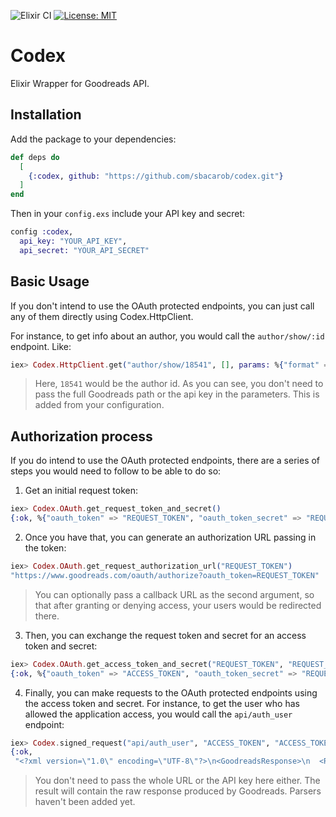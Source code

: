 ![Elixir CI](https://github.com/sbacarob/codex/workflows/Elixir%20CI/badge.svg) [![License: MIT](https://img.shields.io/badge/License-MIT-yellow.svg)](https://opensource.org/licenses/MIT)

# Codex

Elixir Wrapper for Goodreads API.

## Installation

Add the package to your dependencies:

```elixir
def deps do
  [
    {:codex, github: "https://github.com/sbacarob/codex.git"}
  ]
end
```

Then in your `config.exs` include your API key and secret:

```elixir
config :codex,
  api_key: "YOUR_API_KEY",
  api_secret: "YOUR_API_SECRET"
```

## Basic Usage

If you don't intend to use the OAuth protected endpoints, you can just call any of them
directly using Codex.HttpClient.

For instance, to get info about an author, you would call the `author/show/:id` endpoint. Like:

``` elixir
iex> Codex.HttpClient.get("author/show/18541", [], params: %{"format" => "xml"})
```

> Here, `18541` would be the author id. As you can see, you don't need to pass the full
Goodreads path or the api key in the parameters. This is added from your configuration.

## Authorization process

If you do intend to use the OAuth protected endpoints, there are a series of steps you would need to follow to be able to do so:

1. Get an initial request token:
```elixir
iex> Codex.OAuth.get_request_token_and_secret()
{:ok, %{"oauth_token" => "REQUEST_TOKEN", "oauth_token_secret" => "REQUEST_TOKEN_SECRET"}}
```

2. Once you have that, you can generate an authorization URL passing in the token:
```elixir
iex> Codex.OAuth.get_request_authorization_url("REQUEST_TOKEN")
"https://www.goodreads.com/oauth/authorize?oauth_token=REQUEST_TOKEN"
```
> You can optionally pass a callback URL as the second argument, so that after granting or denying access, your users would be redirected there.

3. Then, you can exchange the request token and secret for an access token and secret:
```elixir
iex> Codex.OAuth.get_access_token_and_secret("REQUEST_TOKEN", "REQUEST_TOKEN_SECRET")
{:ok, %{"oauth_token" => "ACCESS_TOKEN", "oauth_token_secret" => "REQUEST_TOKEN_SECRET"}}
```

4. Finally, you can make requests to the OAuth protected endpoints using the access token and secret. For instance, to get the user who has allowed the application access, you would call the `api/auth_user` endpoint:
```elixir
iex> Codex.signed_request("api/auth_user", "ACCESS_TOKEN", "ACCESS_TOKEN_SECRET")
{:ok,
 "<?xml version=\"1.0\" encoding=\"UTF-8\"?>\n<GoodreadsResponse>\n  <Request>\n    <authentication>true</authentication>\n      <key><![CDATA[YOUR_API_KEY]]></key>\n    <method><![CDATA[api_auth_user]]></method>\n  </Request>\n  <user id=\"91535552\">\n  <name>Santiago Bacaro</name>\n  <link><![CDATA[https://www.goodreads.com/user/show/91535552-santiago-bacaro?utm_medium=api]]></link>\n</user>\n\n</GoodreadsResponse>"}
```
> You don't need to pass the whole URL or the API key here either. The result will contain the raw response produced by Goodreads. Parsers haven't been added yet.